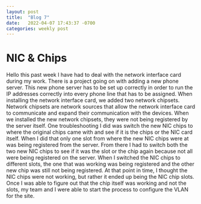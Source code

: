 ```yaml
---
layout: post
title:  "Blog 7"
date:   2022-04-07 17:43:37 -0700
categories: weekly post
---
```


# NIC & Chips 


Hello this past week I have had to deal with the network interface card during my work. There is a project going on with adding a new phone server. This new phone server has to be set up correctly in order to run the IP addresses correctly into every phone line that has to be assigned. When installing the network interface card, we added two network chipsets. Network chipsets are network sources that allow the network interface card to communicate and expand their communication with the devices. When we installed the new network chipsets, they were not being registered by the server itself. One troubleshooting I did was switch the new NIC chips to where the original chips came with and see if it is the chips or the NIC card itself. When I did that only one slot from where the new NIC chips were at was being registered from the server. From there I had to switch both the two new NIC chips to see if it was the slot or the chip again because not all were being registered on the server. When I switched the NIC chips to different slots, the one that was working was being registered and the other new chip was still not being registered. At that point in time, I thought the NIC chips were not working, but rather it ended up being the NIC chip slots. Once I was able to figure out that the chip itself was working and not the slots, my team and I were able to start the process to configure the VLAN for the site. 

